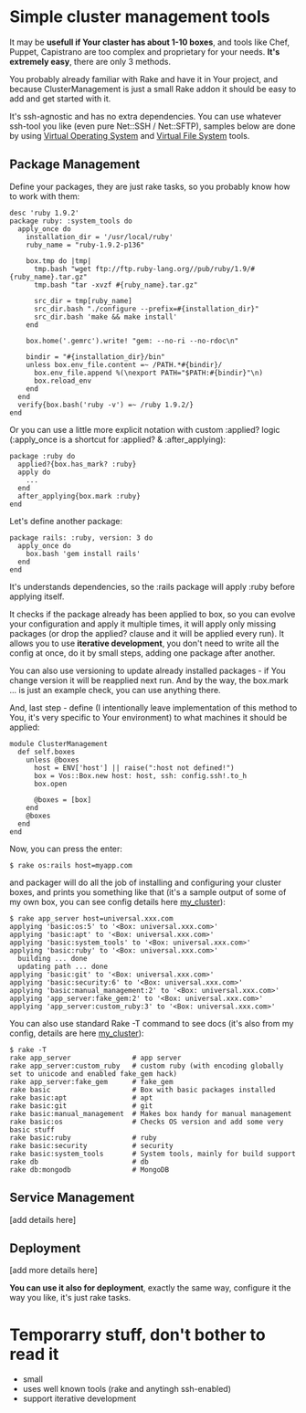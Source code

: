 # Simple cluster management tools

It may be **usefull if Your claster has about 1-10 boxes**, and tools like Chef, Puppet, Capistrano are too complex and proprietary for your needs.
**It's extremely easy**, there are only 3 methods. 

You probably already familiar with Rake and have it in Your project, and because ClusterManagement is just a small Rake 
addon it should be easy to add and get started with it.

It's ssh-agnostic and has no extra dependencies. You can use whatever ssh-tool you like (even pure Net::SSH / Net::SFTP), 
samples below are done by using [Virtual Operating System][vos] and [Virtual File System][vfs] tools.

## Package Management

Define your packages, they are just rake tasks, so you probably know how to work with them:

    desc 'ruby 1.9.2'
    package ruby: :system_tools do        
      apply_once do
        installation_dir = '/usr/local/ruby'
        ruby_name = "ruby-1.9.2-p136"

        box.tmp do |tmp|
          tmp.bash "wget ftp://ftp.ruby-lang.org//pub/ruby/1.9/#{ruby_name}.tar.gz"
          tmp.bash "tar -xvzf #{ruby_name}.tar.gz"

          src_dir = tmp[ruby_name]
          src_dir.bash "./configure --prefix=#{installation_dir}"
          src_dir.bash 'make && make install'
        end

        box.home('.gemrc').write! "gem: --no-ri --no-rdoc\n"

        bindir = "#{installation_dir}/bin"
        unless box.env_file.content =~ /PATH.*#{bindir}/
          box.env_file.append %(\nexport PATH="$PATH:#{bindir}"\n)
          box.reload_env
        end
      end    
      verify{box.bash('ruby -v') =~ /ruby 1.9.2/}
    end
      
Or you can use a little more explicit notation with custom :applied? logic (:apply_once is a shortcut for :applied? & :after_applying):

    package :ruby do
      applied?{box.has_mark? :ruby}
      apply do
        ...
      end
      after_applying{box.mark :ruby}
    end
    
Let's define another package:
    
    package rails: :ruby, version: 3 do
      apply_once do
        box.bash 'gem install rails'
      end
    end
    
It's understands dependencies, so the :rails package will apply :ruby before applying itself. 

It checks if the package already has been applied to box, so you can evolve your configuration and apply it multiple times, 
it will apply only missing packages (or drop the applied? clause and it will be applied every run). It allows you
to use **iterative development**, you don't need to write all the config at once, do it by small steps, adding one package after another. 

You can also use versioning to update already installed packages - if You change version it will be reapplied next run.
And by the way, the box.mark ... is just an example check, you can use anything there.
    
And, last step - define (I intentionally leave implementation of this method to You, it's very specific to Your environment) 
to what machines it should be applied:

    module ClusterManagement
      def self.boxes
        unless @boxes    
          host = ENV['host'] || raise(":host not defined!")
          box = Vos::Box.new host: host, ssh: config.ssh!.to_h
          box.open

          @boxes = [box]
        end
        @boxes
      end
    end
    
Now, you can press the enter:

    $ rake os:rails host=myapp.com
    
and packager will do all the job of installing and configuring your cluster boxes, and prints you something like that 
(it's a sample output of some of my own box, you can see config details here [my_cluster][my_cluster]):
    
    $ rake app_server host=universal.xxx.com
    applying 'basic:os:5' to '<Box: universal.xxx.com>'
    applying 'basic:apt' to '<Box: universal.xxx.com>'
    applying 'basic:system_tools' to '<Box: universal.xxx.com>'
    applying 'basic:ruby' to '<Box: universal.xxx.com>'
      building ... done
      updating path ... done
    applying 'basic:git' to '<Box: universal.xxx.com>'
    applying 'basic:security:6' to '<Box: universal.xxx.com>'
    applying 'basic:manual_management:2' to '<Box: universal.xxx.com>'
    applying 'app_server:fake_gem:2' to '<Box: universal.xxx.com>'
    applying 'app_server:custom_ruby:3' to '<Box: universal.xxx.com>'
    
You can also use standard Rake -T command to see docs (it's also from my config, details are here [my_cluster][my_cluster]):

    $ rake -T
    rake app_server               # app server
    rake app_server:custom_ruby   # custom ruby (with encoding globally set to unicode and enabled fake_gem hack)
    rake app_server:fake_gem      # fake_gem
    rake basic                    # Box with basic packages installed
    rake basic:apt                # apt
    rake basic:git                # git
    rake basic:manual_management  # Makes box handy for manual management
    rake basic:os                 # Checks OS version and add some very basic stuff
    rake basic:ruby               # ruby
    rake basic:security           # security
    rake basic:system_tools       # System tools, mainly for build support
    rake db                       # db
    rake db:mongodb               # MongoDB

## Service Management

[add details here]
    
## Deployment

[add more details here]
    
**You can use it also for deployment**, exactly the same way, configure it the way you like, it's just rake 
tasks.

# Temporarry stuff, don't bother to read it

- small
- uses well known tools (rake and anytingh ssh-enabled)
- support iterative development

[my_cluster]: http://github.com/alexeypetrushin/my_cluster/tree/master/lib/packages
[vos]: http://github.com/alexeypetrushin/vos
[vfs]: http://github.com/alexeypetrushin/vfs